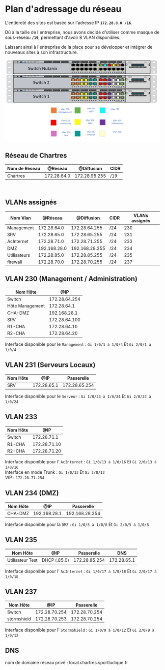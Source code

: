# **Plan d'adressage du réseau**

L'entièreté des sites est basée sur l'adresse IP **`172.28.0.0 /16`**. 

Dû à la taille de l'entreprise, nous avons décidé d'utiliser comme masque de sous-réseau **`/19`**, permettant d'avoir 8 VLAN disponibles. 

Laissant ainsi à l'entreprise de la place pour se développer et intégrer de nouveaux sites à son infrastructure.
</br>

![Image du switch](./img/adressage.png)

## **Réseau de Chartres**

| Nom de Réseau | @Réseau | @Diffusion | CIDR |
|---------------|---------|------------|------|
| Chartres | 172.28.64.0 | 172.28.95.255 | /19

</br>

## VLANs assignés

| Nom Vlan | @Réseau | @Diffusion | CIDR |  VLANs assignés |
|----|----------|--------|----------------|----------------------|
| Management | 172.28.64.0 | 172.28.64.255 | /24 | 230
| SRV | 172.28.65.0 | 172.28.65.255 | /24 | 231
| AcInternet | 172.28.71.0 | 172.28.71.255 | /24 | 233
| DMZ | 192.168.28.0 | 192.168.28.255 | /24 | 234
| Utilisateurs | 172.28.85.0 | 172.28.85.255 | /24 | 235
| firewall | 172.28.70.0 | 172.28.70.255 | /24 | 237

## VLAN 230 (Management / Administration)

| Nom Hôte | @IP |
|----------|-----|
| Switch   | 172.28.64.254               
| Hôte Management | 172.28.64.1 
| CHA-DMZ | 192.168.28.1 
| SRV | 172.28.64.100
| R1-CHA | 172.28.64.10  
| R2-CHA| 172.28.64.20  


Interface disponible pour le `Management` : ` Gi 1/0/1 à 1/0/4 ` Et ` Gi 2/0/1 à 1/0/4 ` 
</br>



## VLAN 231 (Serveurs Locaux)

| Nom Hôte | @IP | Passerelle|
|----------|-----|--------|
| SRV | 172.28.65.1 | 172.28.65.254 | 

Interface disponible pour le `Serveur` : ` Gi 1/0/23 à 1/0/24 ` Et ` Gi 2/0/23 à 1/0/24 ` 
</br>

## VLAN 233

| Nom Hôte | @IP |  
|----------|-----|
| Switch | 172.28.71.1 | 
| R1-CHA | 172.28.71.10 |
| R2-CHA | 172.28.71.20 | 

Interface disponible pour l' `AcInternet` : ` Gi 1/0/13 à 1/0/16 ` Et ` Gi 2/0/13 à 1/0/16 ` 
</br>
Interface en mode Trunk : ` Gi 1/0/13 ` Et ` Gi 2/0/13 `
</br>
VIP : ` 172.28.71.254 ` 


## VLAN 234 (DMZ)

| Nom Hôte | @IP | Passerelle    |
|----------|-----|---------------|
| CHA-DMZ  | 192.168.28.1 | 192.168.28.254 |

Interface disponible pour la `DMZ` : ` Gi 1/0/5 à 1/0/8 ` Et ` Gi 2/0/5 à 1/0/8 ` 
</br>

## VLAN 235

| Nom Hôte | @IP | Passerelle    | DNS | 
|----------|-----|---------------|-----|
| Utilisateur Test | DHCP (.85.0) | 172.28.85.254 | 172.28.65.1 |

Interface disponible pour l' `AcInternet` : ` Gi 1/0/17 à 1/0/18 ` Et ` Gi 2/0/17 à 1/0/18 ` 
</br>

## VLAN 237

| Nom Hôte | @IP               | Passerelle    |  
|----------|-------------------|---------------|
| Switch   | 172.28.70.254     | 172.28.70.254 |  
| stormshield | 172.28.70.253 | 172.28.70.254 | 

Interface disponible pour l' `StormShield` : ` Gi 1/0/9 à 1/0/12 ` Et ` Gi 2/0/9 à 1/0/12 ` 
</br>

## DNS

nom de domaine réseau privé : local.chartres.sportludique.fr